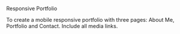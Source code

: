 Responsive Portfolio

To create a mobile responsive portfolio with three pages: About Me, Portfolio and Contact. Include all media links. 

